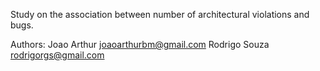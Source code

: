 Study on the association between number of architectural violations and bugs.

Authors:
  Joao Arthur <joaoarthurbm@gmail.com>
  Rodrigo Souza <rodrigorgs@gmail.com>

